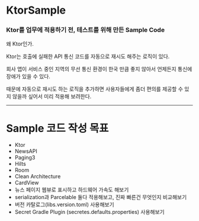 # KtorSample
### Ktor를 업무에 적용하기 전, 테스트를 위해 만든 Sample Code

왜 Ktor인가.

Ktor는 호출에 실패한 API 통신 코드를 자동으로 재시도 해주는 로직이 있다.

회사 앱이 서비스 중인 지역의 무선 통신 환경이 한국 만큼 좋지 않아서 언제든지 통신에 장애가 있을 수 있다.

때문에 자동으로 재시도 하는 로직을 추가하면 사용자들에게 좀더 편의를 제공할 수 있지 않을까 싶어서 미리 적용해 보려한다.

***
# Sample 코드 작성 목표

- Ktor
- NewsAPI
- Paging3
- Hilts
- Room
- Clean Architecture
- CardView
- 뉴스 페이지 웹뷰로 표시하고 하드웨어 가속도 해보기
- serialization과 Parcelable 둘다 적용해보고, 진짜 빠른건 무엇인지 비교해보기
- 버전 카탈로그(libs.version.toml) 사용해보기
- Secret Gradle Plugin (secretes.defaults.properties) 사용해보기